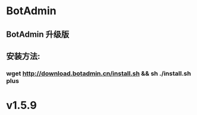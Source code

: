 # BotAdmin
## BotAdmin 升级版
## 安装方法:
### wget http://download.botadmin.cn/install.sh && sh ./install.sh plus
# v1.5.9
